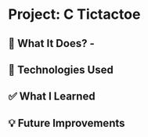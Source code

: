 # Project: C Tictactoe
## 🧠 What It Does? - 

## 🔧 Technologies Used

## ✅ What I Learned

## 💡 Future Improvements



